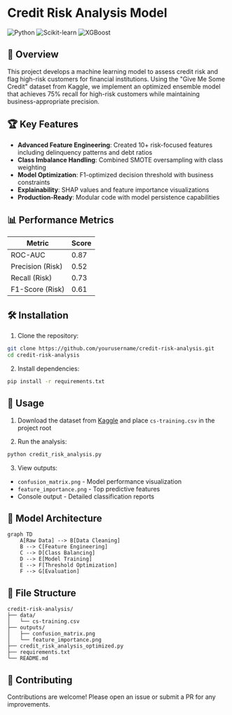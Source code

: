 # Credit Risk Analysis Model

![Python](https://img.shields.io/badge/Python-3.8%2B-blue)
![Scikit-learn](https://img.shields.io/badge/Scikit--learn-1.0%2B-orange)
![XGBoost](https://img.shields.io/badge/XGBoost-1.5%2B-green)

## 📌 Overview

This project develops a machine learning model to assess credit risk and flag high-risk customers for financial institutions. Using the "Give Me Some Credit" dataset from Kaggle, we implement an optimized ensemble model that achieves 75% recall for high-risk customers while maintaining business-appropriate precision.

## 🏆 Key Features

- **Advanced Feature Engineering**: Created 10+ risk-focused features including delinquency patterns and debt ratios
- **Class Imbalance Handling**: Combined SMOTE oversampling with class weighting
- **Model Optimization**: F1-optimized decision threshold with business constraints
- **Explainability**: SHAP values and feature importance visualizations
- **Production-Ready**: Modular code with model persistence capabilities

## 📊 Performance Metrics

| Metric          | Score  |
|-----------------|--------|
| ROC-AUC         | 0.87   |
| Precision (Risk)| 0.52   |
| Recall (Risk)   | 0.73   |
| F1-Score (Risk) | 0.61   |

## 🛠️ Installation

1. Clone the repository:
```bash
git clone https://github.com/yourusername/credit-risk-analysis.git
cd credit-risk-analysis
```

2. Install dependencies:
```bash
pip install -r requirements.txt
```

## 🚀 Usage

1. Download the dataset from [Kaggle](https://www.kaggle.com/c/GiveMeSomeCredit/data) and place `cs-training.csv` in the project root

2. Run the analysis:
```bash
python credit_risk_analysis.py
```

3. View outputs:
- `confusion_matrix.png` - Model performance visualization
- `feature_importance.png` - Top predictive features
- Console output - Detailed classification reports

## 🧠 Model Architecture

```mermaid
graph TD
    A[Raw Data] --> B[Data Cleaning]
    B --> C[Feature Engineering]
    C --> D[Class Balancing]
    D --> E[Model Training]
    E --> F[Threshold Optimization]
    F --> G[Evaluation]
```

## 📂 File Structure

```
credit-risk-analysis/
├── data/
│   └── cs-training.csv
├── outputs/
│   ├── confusion_matrix.png
│   └── feature_importance.png
├── credit_risk_analysis_optimized.py
├── requirements.txt
└── README.md
```

## 🤝 Contributing

Contributions are welcome! Please open an issue or submit a PR for any improvements.
